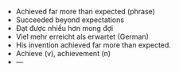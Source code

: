 - Achieved far more than expected (phrase)
- Succeeded beyond expectations
- Đạt được nhiều hơn mong đợi
- Viel mehr erreicht als erwartet (German)
- His invention achieved far more than expected.
- Achieve (v), achievement (n)
- —